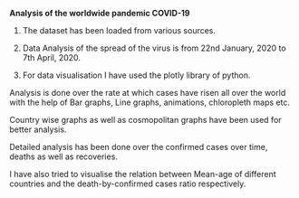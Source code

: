 **Analysis of the worldwide pandemic COVID-19**

 1. The dataset has been loaded from various sources.
 
 2. Data Analysis of the spread of the virus is from 22nd January, 2020 to 7th April, 2020.
 
 3. For data visualisation I have used the plotly library of python.
 
 Analysis is done over the rate at which cases have risen all over the world with the help of Bar graphs, Line graphs, animations, chloropleth maps etc.
 
 Country wise graphs as well as cosmopolitan graphs have been used for better analysis.
 
 Detailed analysis has been done over the confirmed cases over time, deaths as well as recoveries.
 
 I have also tried to visualise the relation between Mean-age of different countries and the death-by-confirmed cases ratio respectively.
